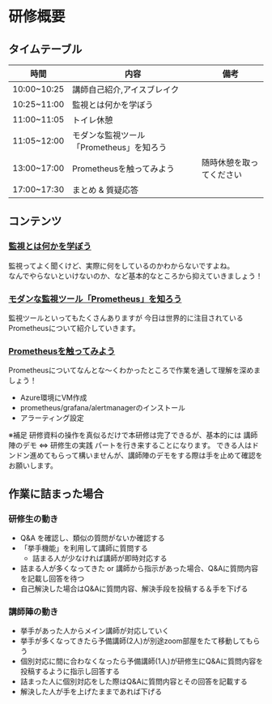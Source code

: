 # 研修概要

## タイムテーブル

| 時間            | 内容                        |  備考            |
| ------------- | ------------------------- | ------------ |
| 10:00~10:25 | 講師自己紹介,アイスブレイク                |              |
| 10:25~11:00 | 監視とは何かを学ぼう                |              |
| 11:00~11:05 | トイレ休憩                |              |
| 11:05~12:00 | モダンな監視ツール「Prometheus」を知ろう   |             |
| 13:00~17:00 | Prometheusを触ってみよう      | 随時休憩を取ってください  |
| 17:00~17:30 | まとめ & 質疑応答                |              |

## コンテンツ

### [監視とは何かを学ぼう](./overview/)

監視ってよく聞くけど、実際に何をしているのかわからないですよね。  
なんでやらないといけないのか、など基本的なところから抑えていきましょう！

### [モダンな監視ツール「Prometheus」を知ろう](./overview/prometheus)

監視ツールといってもたくさんありますが
今日は世界的に注目されているPrometheusについて紹介していきます。

### [Prometheusを触ってみよう](./tutorial/iaas_building)

Prometheusについてなんとな〜くわかったところで作業を通して理解を深めましょう！

- Azure環境にVM作成
- prometheus/grafana/alertmanagerのインストール
- アラーティング設定

※補足
研修資料の操作を真似るだけで本研修は完了できるが、基本的には 講師陣のデモ ⇔ 研修生の実践 パートを行き来することになります。
できる人はドンドン進めてもらって構いませんが、講師陣のデモをする際は手を止めて確認をお願いします。

## 作業に詰まった場合
### 研修生の動き
- Q&A を確認し、類似の質問がないか確認する
- 「挙手機能」を利用して講師に質問する
  - 詰まる人が少なければ講師が即時対応する
- 詰まる人が多くなってきた or 講師から指示があった場合、Q&Aに質問内容を記載し回答を待つ
- 自己解決した場合はQ&Aに質問内容、解決手段を投稿する＆手を下げる

### 講師陣の動き
- 挙手があった人からメイン講師が対応していく
- 挙手が多くなってきたら予備講師(2人)が別途zoom部屋をたて移動してもらう
- 個別対応に間に合わなくなったら予備講師(1人)が研修生にQ&Aに質問内容を投稿するように指示し回答する
- 詰まった人に個別対応をした際はQ&Aに質問内容とその回答を記載する
- 解決した人が手を上げたままであれば下げる

